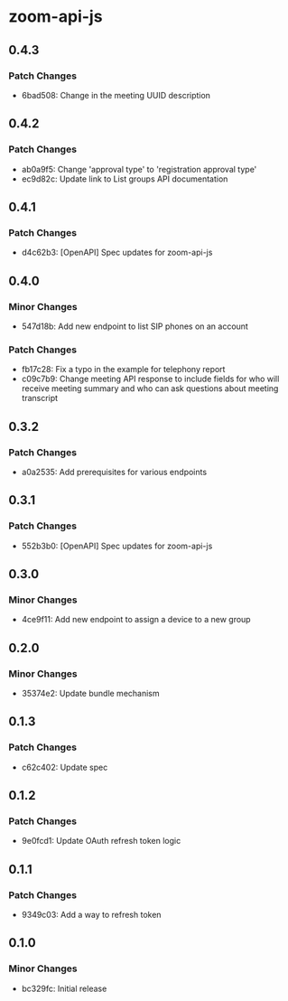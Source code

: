 # zoom-api-js

## 0.4.3

### Patch Changes

- 6bad508: Change in the meeting UUID description

## 0.4.2

### Patch Changes

- ab0a9f5: Change 'approval type' to 'registration approval type'
- ec9d82c: Update link to List groups API documentation

## 0.4.1

### Patch Changes

- d4c62b3: [OpenAPI] Spec updates for zoom-api-js

## 0.4.0

### Minor Changes

- 547d18b: Add new endpoint to list SIP phones on an account

### Patch Changes

- fb17c28: Fix a typo in the example for telephony report
- c09c7b9: Change meeting API response to include fields for who will receive meeting summary and who can ask questions about meeting transcript

## 0.3.2

### Patch Changes

- a0a2535: Add prerequisites for various endpoints

## 0.3.1

### Patch Changes

- 552b3b0: [OpenAPI] Spec updates for zoom-api-js

## 0.3.0

### Minor Changes

- 4ce9f11: Add new endpoint to assign a device to a new group

## 0.2.0

### Minor Changes

- 35374e2: Update bundle mechanism

## 0.1.3

### Patch Changes

- c62c402: Update spec

## 0.1.2

### Patch Changes

- 9e0fcd1: Update OAuth refresh token logic

## 0.1.1

### Patch Changes

- 9349c03: Add a way to refresh token

## 0.1.0

### Minor Changes

- bc329fc: Initial release
